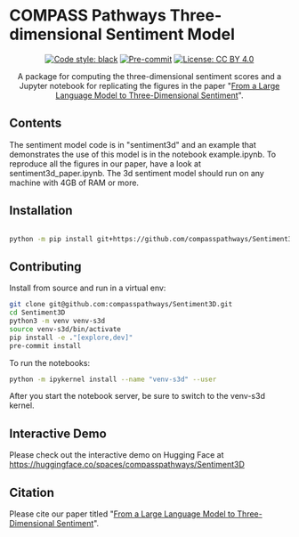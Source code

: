 # COMPASS Pathways Three-dimensional Sentiment Model

<div align="center">

[![Code style: black](https://img.shields.io/badge/code%20style-black-000000.svg)](https://github.com/psf/black)
[![Pre-commit](https://img.shields.io/badge/pre--commit-enabled-brightgreen?logo=pre-commit&logoColor=white)](https://github.com/compasspathways/SentimentDD/blob/main/.pre-commit-config.yaml)
[![License: CC BY 4.0](https://img.shields.io/badge/License-CC_BY_4.0-lightgrey.svg)](https://creativecommons.org/licenses/by/4.0/)

A package for computing the three-dimensional sentiment scores and a Jupyter notebook for replicating the figures in the paper "[From a Large Language Model to Three-Dimensional Sentiment](https://psyarxiv.com/kaeqy)".

</div>

## Contents
The sentiment model code is in "sentiment3d" and an example that demonstrates the use of this model is in the notebook example.ipynb. To reproduce all the figures in our paper, have a look at sentiment3d_paper.ipynb.
The 3d sentiment model should run on any machine with 4GB of RAM or more.

## Installation

```bash

python -m pip install git+https://github.com/compasspathways/Sentiment3D
```

## Contributing

Install from source and run in a virtual env:

```bash
git clone git@github.com:compasspathways/Sentiment3D.git
cd Sentiment3D
python3 -m venv venv-s3d
source venv-s3d/bin/activate
pip install -e ."[explore,dev]"
pre-commit install
```

To run the notebooks:

```bash
python -m ipykernel install --name "venv-s3d" --user
```

After you start the notebook server, be sure to switch to the venv-s3d kernel.


## Interactive Demo

Please check out the interactive demo on Hugging Face at https://huggingface.co/spaces/compasspathways/Sentiment3D

## Citation

Please cite our paper titled "[From a Large Language Model to Three-Dimensional Sentiment](https://psyarxiv.com/kaeqy)".
